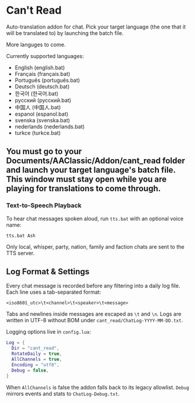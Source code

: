# Can't Read
Auto-translation addon for chat. Pick your target language (the one that it will be translated to) by launching the batch file.

More languges to come.

Currently supported languages:
- English (english.bat)
- Français (français.bat)
- Português (português.bat)
- Deutsch (deutsch.bat)
- 한국어 (한국어.bat)
- русский (русский.bat)
- 中国人 (中国人.bat)
- espanol (espanol.bat)
- svenska (svenska.bat)
- nederlands (nederlands.bat)
- turkce (turkce.bat)
## You must go to your Documents/AAClassic/Addon/cant_read folder and launch your target language's batch file. This window must stay open while you are playing for translations to come through.

### Text-to-Speech Playback
To hear chat messages spoken aloud, run `tts.bat` with an optional voice name:

```
tts.bat Ash
```

Only local, whisper, party, nation, family and faction chats are sent to the TTS server.

## Log Format & Settings

Every chat message is recorded before any filtering into a daily log file.
Each line uses a tab-separated format:

```
<iso8601_utc>\t<channel>\t<speaker>\t<message>
```

Tabs and newlines inside messages are escaped as `\t` and `\n`. Logs are
written in UTF-8 without BOM under `cant_read/ChatLog-YYYY-MM-DD.txt`.

Logging options live in `config.lua`:

```lua
Log = {
  Dir = "cant_read",
  RotateDaily = true,
  AllChannels = true,
  Encoding = "utf8",
  Debug = false,
}
```

When `AllChannels` is false the addon falls back to its legacy allowlist.
`Debug` mirrors events and stats to `ChatLog-Debug.txt`.
